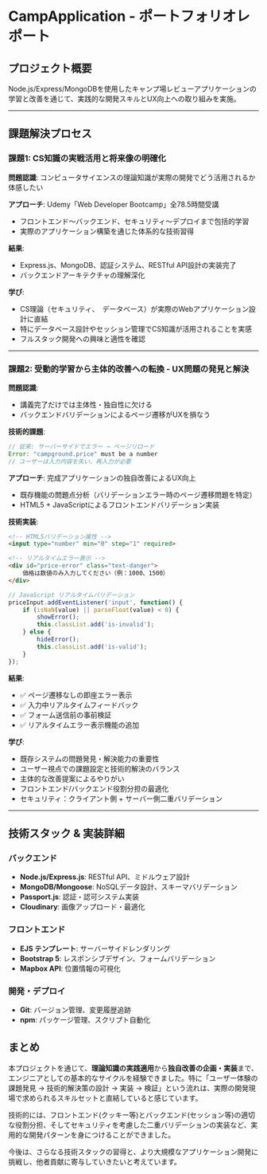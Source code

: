 # CampApplication - ポートフォリオレポート

## プロジェクト概要
Node.js/Express/MongoDBを使用したキャンプ場レビューアプリケーションの学習と改善を通じて、実践的な開発スキルとUX向上への取り組みを実施。

---

## 課題解決プロセス

### 課題1: CS知識の実戦活用と将来像の明確化
**問題認識**: コンピュータサイエンスの理論知識が実際の開発でどう活用されるか体感したい

**アプローチ**: Udemy「Web Developer Bootcamp」全78.5時間受講
- フロントエンド〜バックエンド、セキュリティ〜デプロイまで包括的学習
- 実際のアプリケーション構築を通じた体系的な技術習得

**結果**: 
- Express.js、MongoDB、認証システム、RESTful API設計の実装完了
- バックエンドアーキテクチャの理解深化

**学び**: 
- CS理論（セキュリティ、　データベース）が実際のWebアプリケーション設計に直結
- 特にデータベース設計やセッション管理でCS知識が活用されることを実感
- フルスタック開発への興味と適性を確認

---

### 課題2: 受動的学習から主体的改善への転換 - UX問題の発見と解決
**問題認識**: 
- 講義完了だけでは主体性・独自性に欠ける
- バックエンドバリデーションによるページ遷移がUXを損なう

**技術的課題**:
```javascript
// 従来: サーバーサイドでエラー → ページリロード
Error: "campground.price" must be a number
// ユーザーは入力内容を失い、再入力が必要
```

**アプローチ**: 完成アプリケーションの独自改善によるUX向上
- 既存機能の問題点分析（バリデーションエラー時のページ遷移問題を特定）
- HTML5 + JavaScriptによるフロントエンドバリデーション実装

**技術実装**:
```html
<!-- HTML5バリデーション属性 -->
<input type="number" min="0" step="1" required>

<!-- リアルタイムエラー表示 -->
<div id="price-error" class="text-danger">
    価格は数値のみ入力してください（例：1000、1500）
</div>
```

```javascript
// JavaScript リアルタイムバリデーション
priceInput.addEventListener('input', function() {
    if (isNaN(value) || parseFloat(value) < 0) {
        showError();
        this.classList.add('is-invalid');
    } else {
        hideError();
        this.classList.add('is-valid');
    }
});
```

**結果**:
- ✅ ページ遷移なしの即座エラー表示
- ✅ 入力中リアルタイムフィードバック
- ✅ フォーム送信前の事前検証
- ✅ リアルタイムエラー表示機能の追加

**学び**:
- 既存システムの問題発見・解決能力の重要性
- ユーザー視点での課題設定と技術的解決のバランス
- 主体的な改善提案によるやりがい
- フロントエンド/バックエンド役割分担の最適化
- セキュリティ：クライアント側 + サーバー側二重バリデーション

---

## 技術スタック & 実装詳細

### バックエンド
- **Node.js/Express.js**: RESTful API、ミドルウェア設計
- **MongoDB/Mongoose**: NoSQLデータ設計、スキーマバリデーション
- **Passport.js**: 認証・認可システム実装
- **Cloudinary**: 画像アップロード・最適化

### フロントエンド
- **EJS テンプレート**: サーバーサイドレンダリング
- **Bootstrap 5**: レスポンシブデザイン、フォームバリデーション
- **Mapbox API**: 位置情報の可視化

### 開発・デプロイ
- **Git**: バージョン管理、変更履歴追跡
- **npm**: パッケージ管理、スクリプト自動化

## まとめ

本プロジェクトを通じて、**理論知識の実践適用**から**独自改善の企画・実装**まで、エンジニアとしての基本的なサイクルを経験できました。特に「ユーザー体験の課題発見 → 技術的解決策の設計 → 実装 → 検証」という流れは、実際の開発現場で求められるスキルセットと直結していると感じています。

技術的には、フロントエンド(クッキー等)とバックエンド(セッション等)の適切な役割分担、そしてセキュリティを考慮した二重バリデーションの実装など、実用的な開発パターンを身につけることができました。

今後は、さらなる技術スタックの習得と、より大規模なアプリケーション開発に挑戦し、他者貢献に寄与していきたいと考えています。 